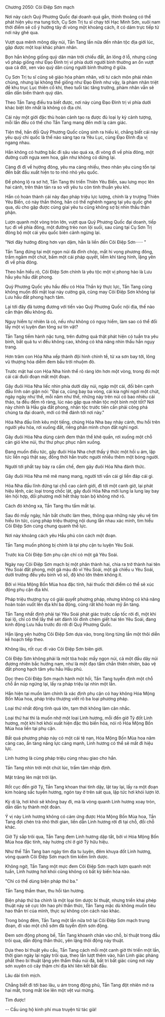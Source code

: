 




Chương 2050: Côi Điệp Sơn mạch


Nơi này cách Quỷ Phương Quốc đại doanh quá gần, thỉnh thoảng có thể phát hiện yêu ma tung tích, Cụ Sơn Trị tu sĩ chạy tới Hạc Minh Sơn, xuôi nam thời điểm sẽ cố ý hướng tây đi vòng một khoảng cách, ít có dám trực tiếp từ nơi này ghé qua.

Vượt qua mênh mông dãy núi, Tần Tang lần nữa đến nhân tộc địa giới lúc, gặp được một loại khác phàm nhân.

Bọn hắn không giống quỷ dân màn trời chiếu đất, ăn lông ở lỗ, nhưng cũng vô pháp giống như Đạo Đình trị vì phía dưới người bình thường an ổn vượt qua cả đời, xen vào quỷ dân cùng người bình thường ở giữa.

Cụ Sơn Trị tu sĩ cũng sẽ giáo hóa phàm nhân, với tư cách môn phái nhân chủng, nhưng lại không thể giống như Đạo Đình như vậy, là phàm nhân triệt để khu trục Lục thiên cố khí, theo tuổi tác tăng trưởng, phàm nhân vẫn sẽ dần dần biến thành quỷ dân.

Theo Tần Tang điều tra biết được, nơi này cùng Đạo Đình trị vì phía dưới khác biệt lớn nhất là không có địa chỉ.

Cái này một giới đặc thù hoàn cảnh tạo ra được đủ loại ly kỳ cảnh tượng, mỗi lần đều có thể cho Tần Tang mang đến mới lạ cảm giác.

Tiện thể, hắn đối Quỷ Phương Quốc cũng sinh ra hiếu kì, chẳng biết cái này yêu quỷ chi quốc là thế nào sáng tạo ra Yêu Lục, cùng Đạo Đình địa vị ngang nhau.

Hắn không có hướng bắc đi sâu vào quá xa, đi vòng đi về phía đông, một đường cưỡi ngựa xem hoa, gần như không có dừng lại.

Càng đi đi về hướng đông, yêu ma càng nhiều, theo nhân yêu cùng tồn tại đến bắt đầu xuất hiện to to nhỏ nhỏ yêu quốc.

Để phòng lộ ra sơ hở, Tần Tang thi triển Thiên Yêu Biến, sau lưng mọc lên hai cánh, trên thân tản ra so với yêu tu còn tinh thuần yêu khí.

Hắn có hoàn thành cái này đạo pháp triệu lực lượng, chính là y trượng Thiên Yêu Biến, có này thần thông, hắn có thể nghênh ngang tại yêu quốc ghé qua, dù cho gặp được cùng giai yêu tu cũng không sợ bị nhìn thấu thân phận.

Lượn quanh một vòng tròn lớn, vượt qua Quỷ Phương Quốc đại doanh, tiếp tục đi về phía đông, một đường trèo non lội suối, sau cùng tại Cụ Sơn Trị đông bộ một cái yêu quốc biên cảnh ngừng lại.

"Nơi đây hướng đông hơn vạn dặm, hẳn là liền đến Côi Điệp Sơn······ "

Tần Tang đứng tại một ngọn núi đá đỉnh chóp, mắt hi vọng phương đông, trầm ngâm một chút, bấm một cái pháp quyết, liễm khí tàng hình, lặng yên đi về phía đông.

Theo hắn hiểu rõ, Côi Điệp Sơn chính là yêu tộc một vị phong hào là Lưu hầu yêu hầu đất phong.

Quỷ Phương Quốc yêu hầu đều có Hóa Thần kỳ thực lực, Tần Tang cũng không muốn đối mặt loại này cường giả, cũng may Côi Điệp Sơn không tại Lưu hầu đất phong hạch tâm.

Lại tới đây đã tương đương với tiến vào Quỷ Phương Quốc nội địa, thế nào cẩn thận đều không đủ.

Nguy hiểm tự nhiên là có, nếu như không có nguy hiểm, làm sao có thể đổi lấy một vị luyện đan tông sư tín vật?

Tần Tang tiềm hành nặc tung, trên đường quả thật phát hiện có tuần tra yêu binh, bất quá tu vi đều không cao, không có khả năng nhìn thấu hắn ngụy trang.

Hơn trăm con Hỏa Nha xếp thành đội hình chỉnh tề, từ xa sơn bay tới, lông vũ thượng hỏa diễm đem bầu trời nhuộm đỏ.

Trước mặt hai con Hỏa Nha hình thể rõ ràng lớn hơn một vòng, trong đó một cái cái đuôi đoạn mất một đoạn.

Gãy đuôi Hỏa Nha liếc nhìn phía dưới dãy núi, ngáp một cái, đối bên cạnh đầu lĩnh oán giận nói: "Đại ca, cũng bay ba vòng, cái kia nghỉ ngơi một chút, ngày ngày như thế, mỗi năm như thế, những này trên núi có bao nhiêu cái thảo, ta đều đếm rõ ràng, lúc nào gặp qua nhân tộc một binh một tốt? Nơi này chính là Hầu gia đất phong, nhân tộc trước tiên cần phải công phá chúng ta đại doanh, mới có thể đánh tới nơi này."

Hỏa Nha đầu lĩnh kêu một tiếng, chúng Hỏa Nha bay nhảy cánh, thu hồi trên người yêu hỏa, rơi xuống đất, riêng phần mình chọn đất nghỉ ngơi.

Gãy đuôi Hỏa Nha dùng cánh đem thân thể khẽ quấn, rơi xuống một chỗ cản gió khe núi, thư thư phục phục nằm xuống.

Đang muốn điều tức, gãy đuôi Hỏa Nha chợt thấy ý thức một hồi u ám, lập tức liền ngủ thật say, đồng thời hắn trước người nhiều thêm một bóng người.

Người tới phất tay bày ra cấm chế, đem gãy đuôi Hỏa Nha đánh thức.

Gãy đuôi Hỏa Nha mê mê mang mang, người tới vấn cái gì liền đáp cái gì.

Hỏa Nha đầu lĩnh đứng tại chỗ cao cảnh giới, đi tới một canh giờ, lại phát hiệu lệnh, các loại trong chốc lát, gãy đuôi Hỏa Nha mới lung la lung lay bay lên hội hợp, đối phương mới hết thảy toàn bộ không nhớ rõ.

Cách đó không xa, Tần Tang thu tầm mắt lại.

Sau đó mấy ngày, hắn bắt chước làm theo, thông qua những này yêu vệ tìm hiểu tin tức, cùng pháp triệu thượng nội dung lẫn nhau xác minh, tìm hiểu Côi Điệp Sơn cùng chung quanh thế lực.

Nơi này khoảng cách yêu Hầu phủ còn cách một đoạn.

Tần Tang muốn phòng bị chính là tại phụ cận tu luyện Yêu Soái.

Trước kia Côi Điệp Sơn phụ cận chỉ có một gã Yêu Soái.

Ngày nay Côi Điệp Sơn mạch bị một phân thành hai, chia ra trở thành hai tên Yêu Soái đất phong, một gã màu đỏ vĩ Yêu Soái, một gã chiếu u Yêu Soái, dưới trướng đều yêu binh vô số, độ khó lớn thêm không ít.

Bởi vì Hóa Mộng Bốn Mùa hoa đặc tính, hái thuốc thời điểm có thể sẽ xúc động phụ cận địa khí.

Pháp triệu thượng tuy có giải quyết phương pháp, nhưng không có khả năng hoàn toàn vuốt lên địa khí ba động, cũng rất khó hoàn mỹ ẩn tàng.

Tần Tang nhất định phải tại Yêu Soái phát giác trước cấp tốc rời đi, một khi bại lộ, chỉ có thể lấy thế sét đánh lôi đình chém giết hai tên Yêu Soái, đang kinh động Lưu hầu trước đó rời đi Quỷ Phương Quốc.

Hắn lặng yên hướng Côi Điệp Sơn dựa vào, trong lòng từng lần một thôi diễn kế hoạch tiếp theo.

Không lâu, rốt cục đi vào Côi Điệp Sơn biên giới.

Côi Điệp Sơn không phải là một tòa hoặc mấy ngọn núi, cả một đầu dãy núi đương nhiên bắc hướng nam, như là một đạo tấm chắn thiên nhiên, bảo vệ đất phong hạch tâm yêu hầu Hầu phủ.

Dọc theo Côi Điệp Sơn mạch hành một hồi, Tần Tang tuyển định một chỗ chỗ ẩn núp ngừng lại, lấy ra pháp triệu lại nhìn một lần.

Hắn hiện tại muốn làm chính là xác định phụ cận có hay không Hóa Mộng Bốn Mùa hoa, pháp triệu thượng viết rõ ba loại phương pháp.

Loại thứ nhất động tĩnh quá lớn, tạm thời không làm cân nhắc.

Loại thứ hai thì là muốn nhờ một loại Linh hương, mỗi đến giờ Tý đốt Linh hương, một khi hơi khói xuất hiện đặc thù biến hóa, nói rõ Hóa Mộng Bốn Mùa hoa liền tại phụ cận.

Bất quá phương pháp này có một cái tệ nạn, Hóa Mộng Bốn Mùa hoa năm càng cao, ẩn tàng năng lực càng mạnh, Linh hương có thể sẽ mất đi hiệu lực.

Linh hương là cùng pháp triệu cùng nhau giao cho hắn.

Tần Tang nhìn trời một chút lúc, trầm tâm nhập định.

Mặt trăng lên mặt trời lặn.

Rốt cục đến giờ Tý, Tần Tang khoan thai tỉnh dậy, lật tay lại, lấy ra một đoạn kim hoàng sắc tuyến hương, ngón tay ở trên sát qua, lập tức hơi khói lượn lờ.

Kỳ dị là, hơi khói sẽ không bay đi, mà là vòng quanh Linh hương xoay tròn, dần dần tụ thành một đoàn.

Ý vị này Linh hương không có cảm ứng được Hóa Mộng Bốn Mùa hoa, Tần Tang đợi chén trà nhỏ thời gian, liền dẫn Linh hương rời đi tại chỗ, đổi chỗ khác.

Giờ Tý sắp trôi qua, Tần Tang đem Linh hương dập tắt, bởi vì Hóa Mộng Bốn Mùa hoa đặc tính, này hương chỉ ở giờ Tý hữu hiệu.

Như thế Tần Tang ban ngày tìm địa tu luyện, đêm khuya đốt Linh hương, vòng quanh Côi Điệp Sơn mạch tìm kiếm linh dược.

Không ngờ, Tần Tang một mực đem Côi Điệp Sơn mạch lượn quanh một tuần, Linh hương hơi khói cũng không có bất kỳ biến hóa nào.

"Chỉ có thể dùng biện pháp thứ ba."

Tần Tang thầm than, thu hồi tàn hương.

Biện pháp thứ ba chính là một loại tìm dược bí thuật, nhưng triển khai phép thuật này sẽ cực lớn hao phí thần thức, Tần Tang mặc dù không muốn tiêu hao thần trí của mình, thực sự không còn cách nào khác.

Trong bóng đêm, Tần Tang một lần nữa trở lại Côi Điệp Sơn mạch trung đoạn, đi vào một chỗ sớm đã tuyển định sơn động.

Đem sơn động phong bế, Tần Tang khoanh chân vào chỗ, bí thuật trong đầu trôi qua, dẫn động thần thức, yên lặng thôi động này thuật.

Dựa theo bí thuật yêu cầu, Tần Tang cách mỗi một canh giờ thi triển một lần, thời gian ngày lại ngày trôi qua, theo lần lượt thêm vào, hắn Linh giác phảng phất theo bí thuật lặng yên thẩm thấu núi đá, bất tri bất giác cùng nơi này sơn xuyên cỏ cây thậm chí địa khí liên kết bắt đầu.

Lâu dài tĩnh mịch.

Chẳng biết đi tới bao lâu, u ám trong động phủ, Tần Tang đột nhiên mở ra hai mắt, trong mắt lóe lên một vệt vui mừng.

Tìm được!

--
Cầu ủng hộ kinh phí mua truyện từ tác giả!




